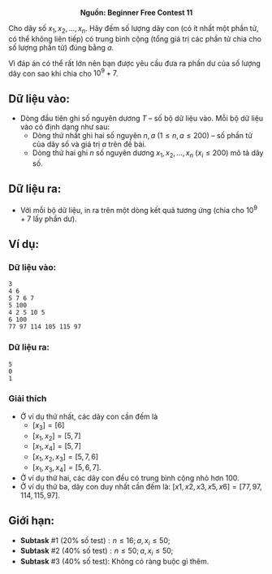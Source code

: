 **<center>Nguồn: Beginner Free Contest 11</center>**

Cho dãy số $x_1, x_2, . . . , x_n$. Hãy đếm số lượng dãy con (có ít nhất một phần tử, có thể không liên tiếp) có trung bình cộng (tổng giá trị các phần tử chia cho số lượng phần tử) đúng bằng $a$.

Vì đáp án có thể rất lớn nên bạn được yêu cầu đưa ra phần dư của số lượng dãy con sao khi chia cho $10^9 + 7$.

## Dữ liệu vào:
- Dòng đầu tiên ghi số nguyên dương $T$ – số bộ dữ liệu vào. Mỗi bộ dữ liệu vào có định dạng như sau:
    - Dòng thứ nhất ghi hai số nguyên $n, a\ (1 ≤ n, a ≤ 200)$ – số phần tử của dãy số và giá trị $a$ trên đề bài.
    - Dòng thứ hai ghi $n$ số nguyên dương $x_1, x_2, . . . , x_n\ (x_i ≤ 200)$ mô tả dãy số.

## Dữ liệu ra:
- Với mỗi bộ dữ liệu, in ra trên một dòng kết quả tương ứng (chia cho $10^9 + 7$ lấy phần dư).

## Ví dụ:
### Dữ liệu vào:
```
3
4 6
5 7 6 7
5 100
4 2 5 10 5
6 100
77 97 114 105 115 97
```

### Dữ liệu ra:
```
5
0
1
```

### Giải thích
- Ở ví dụ thứ nhất, các dãy con cần đếm là
    - $[x_3] = [6]$
    - $[x_1, x_2] = [5, 7]$
    - $[x_1, x_4] = [5, 7]$
    - $[x_1, x_2, x_3] = [5, 7, 6]$
    - $[x_1, x_3, x_4] = [5, 6, 7]$.
- Ở ví dụ thứ hai, các dãy con đều có trung bình cộng nhỏ hơn $100$.
- Ở ví dụ thứ ba, dãy con duy nhất cần đếm là: $[x1, x2, x3, x5, x6] = [77, 97, 114, 115, 97]$.

## Giới hạn:
- **Subtask** $\#1\ (20\%\text{ số test}): n ≤ 16; a, x_i ≤ 50$;
- **Subtask** $\#2\ (40\%\text{ số test}): n ≤ 50; a, x_i ≤ 50$;
- **Subtask** $\#3\ (40\%\text{ số test}):$ Không có ràng buộc gì thêm.